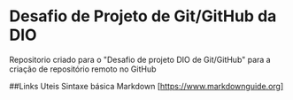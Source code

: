# Desafio de Projeto de Git/GitHub da DIO
Repositorio criado para o "Desafio de projeto DIO de Git/GitHub" para a criação de repositório remoto no GitHub

##Links Uteis
Sintaxe básica Markdown [https://www.markdownguide.org]
